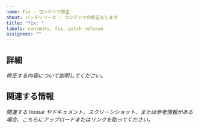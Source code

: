 ```yaml
---
name: Fix - コンテンツ修正
about: パッチリリース - コンテンツの修正をします
title: "fix: "
labels: contents, fix, patch release
assignees: ""
---
```


## 詳細

_修正する内容について説明してください。_

## 関連する情報

_関連する Isssue やドキュメント、スクリーンショット、または参考情報がある場合、こちらにアップロードまたはリンクを貼ってください。_

